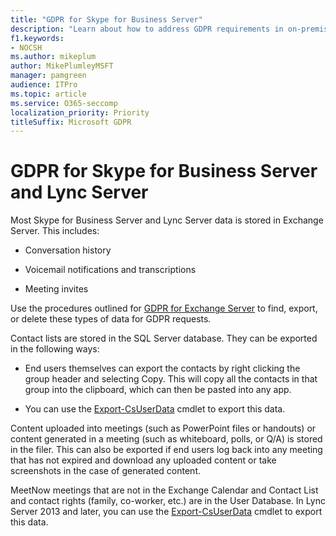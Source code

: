 ```yaml
---
title: "GDPR for Skype for Business Server"
description: "Learn about how to address GDPR requirements in on-premises Skype for Business Server and Lync Server."
f1.keywords:
- NOCSH
ms.author: mikeplum
author: MikePlumleyMSFT
manager: pamgreen
audience: ITPro
ms.topic: article
ms.service: O365-seccomp
localization_priority: Priority
titleSuffix: Microsoft GDPR
---
```


# GDPR for Skype for Business Server and Lync Server

Most Skype for Business Server and Lync Server data is stored in Exchange Server. This includes:

-   Conversation history

-   Voicemail notifications and transcriptions

-   Meeting invites

Use the procedures outlined for [GDPR for Exchange Server](gdpr-for-exchange-server.md) to find, export, or delete these types of data for GDPR requests.

Contact lists are stored in the SQL Server database. They can be exported in the following ways:

-   End users themselves can export the contacts by right clicking the group header and selecting Copy. This will copy all the contacts in that group into the clipboard, which can then be pasted into any app.

-   You can use the [Export-CsUserData](https://docs.microsoft.com/powershell/module/skype/export-csuserdata) cmdlet to export this data.

Content uploaded into meetings (such as PowerPoint files or handouts) or content generated in a meeting (such as whiteboard, polls, or Q/A) is stored in the filer. This can also be exported if end users log back into any meeting that has not expired and download any uploaded content or take screenshots in the case of generated content.

MeetNow meetings that are not in the Exchange Calendar and Contact List and contact rights (family, co-worker, etc.) are in the User Database. In Lync Server 2013 and later, you can use the [Export-CsUserData](https://docs.microsoft.com/powershell/module/skype/export-csuserdata) cmdlet to export this data.
